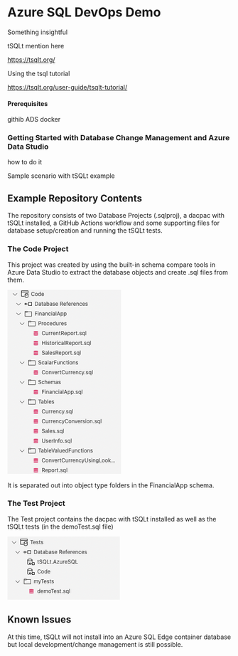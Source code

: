 # Azure SQL DevOps Demo

Something insightful

tSQLt mention here

https://tsqlt.org/

Using the tsql tutorial

https://tsqlt.org/user-guide/tsqlt-tutorial/

#### Prerequisites

githib
ADS
docker


### Getting Started with Database Change Management and Azure Data Studio

how to do it

Sample scenario with tSQLt example



## Example Repository Contents

The repository consists of two Database Projects (.sqlproj), a dacpac with tSQLt installed, a GitHub Actions workflow and some supporting files for database setup/creation and running the tSQLt tests.

### The Code Project

This project was created by using the built-in schema compare tools in Azure Data Studio to extract the database objects and create .sql files from them.

![The Code Project](./images/codeProject.png)

It is separated out into object type folders in the FinancialApp schema.

### The Test Project

The Test project contains the dacpac with tSQLt installed as well as the tSQLt tests (in the demoTest.sql file)

![The Code Project](./images/testProject.png)









## Known Issues

At this time, tSQLt will not install into an Azure SQL Edge container database but local development/change management is still possible.